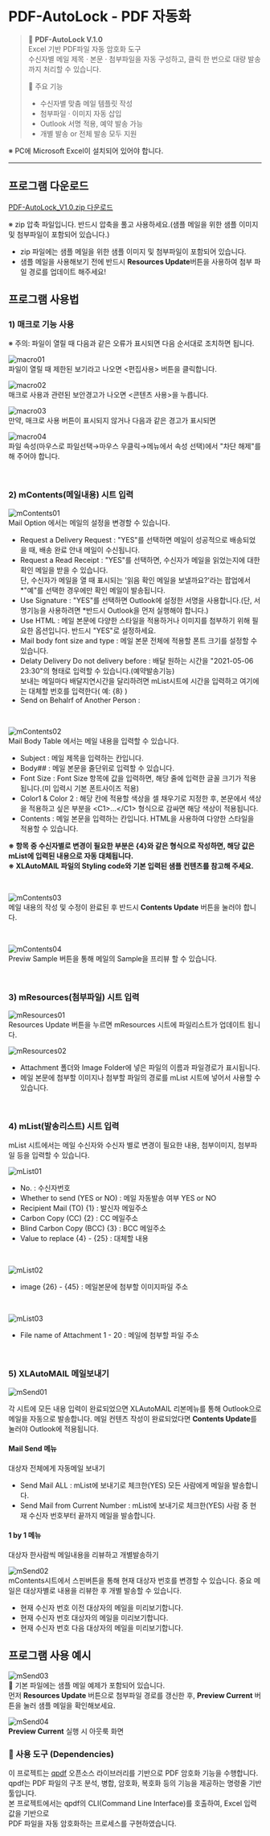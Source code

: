# PDF-AutoLock - PDF 자동화

> 🎯 **PDF-AutoLock V.1.0**  
> Excel 기반 PDF파일 자동 암호화 도구  
> 수신자별 메일 제목 · 본문 · 첨부파일을 자동 구성하고, 클릭 한 번으로 대량 발송까지 처리할 수 있습니다.
>  
> 🔧 주요 기능
> - 수신자별 맞춤 메일 템플릿 작성  
> - 첨부파일 · 이미지 자동 삽입
> - Outlook 서명 적용, 예약 발송 가능
> - 개별 발송 or 전체 발송 모두 지원

※ PC에 Microsoft Excel이 설치되어 있어야 합니다.

***
## 프로그램 다운로드
[PDF-AutoLock_V1.0.zip 다운로드](https://github.com/hauovv/AutomaticHR/raw/main/files/XLAutoMAIL_V1.0.1.zip)

※ zip 압축 파일입니다. 반드시 압축을 풀고 사용하세요.(샘플 메일을 위한 샘플 이미지 및 첨부파일이 포함되어 있습니다.)
- zip 파일에는 샘플 메일을 위한 샘플 이미지 및 첨부파일이 포함되어 있습니다.
- 샘플 메일을 사용해보기 전에 반드시 **Resources Update**버튼을 사용하여 첨부 파일 경로를 업데이트 해주세요!

## 프로그램 사용법

### 1) 매크로 기능 사용

※ 주의: 파일이 열릴 때 다음과 같은 오류가 표시되면 다음 순서대로 조치하면 됩니다.

![macro01](pics/macro01.jpg)<br>
파일이 열릴 때 제한된 보기라고 나오면  <편집사용> 버튼을 클릭합니다.

![macro02](pics/macro02.jpg)<br>
매크로 사용과 관련된 보안경고가 나오면 <콘텐츠 사용>을 누릅니다.

![macro03](pics/macro03.jpg)<br>
만약, 매크로 사용 버튼이 표시되지 않거나 다음과 같은 경고가 표시되면

![macro04](pics/macro04.jpg)<br>
파일 속성(마우스로 파일선택→마우스 우클릭→메뉴에서 속성 선택)에서 "차단 해제"를 해 주어야 합니다.

<br>

### 2) mContents(메일내용) 시트 입력
![mContents01](pics/mContents01.jpg)<br>
Mail Option 에서는 메일의 설정을 변경할 수 있습니다.

- Request a Delivery Request : "YES"를 선택하면 메일이 성공적으로 배송되었을 때, 배송 완료 안내 메일이 수신됩니다.
- Request a Read Receipt : "YES"를 선택하면, 수신자가 메일을 읽었는지에 대한 확인 메일을 받을 수 있습니다.  
단, 수신자가 메일을 열 때 표시되는 '읽음 확인 메일을 보낼까요?'라는 팝업에서 *"예"를 선택한 경우에만 확인 메일이 발송됩니다.
- Use Signature : "YES"를 선택하면 Outlook에 설정한 서명을 사용합니다.(단, 서명기능을 사용하려면 *반드시 Outlook을 먼저 실행해야 합니다.)
- Use HTML : 메일 본문에 다양한 스타일을 적용하거나 이미지를 첨부하기 위해 필요한 옵션입니다. 반드시 "YES"로 설정하세요.
- Mail body font size and type : 메일 본문 전체에 적용할 폰트 크기를 설정할 수 있습니다.
- Delaty Delivery Do not delivery before : 배달 원하는 시간을 "2021-05-06 23:30"의 형태로 입력할 수 있습니다.(예약발송기능)  
보내는 메일마다 배달지연시간을 달리하려면 mList시트에 시간을 입력하고 여기에는 대체할 번호를 입력한다( 예: {8} )
- Send on Behalrf of Another Person :
 
<br>
 
![mContents02](pics/mContents02.jpg)<br>
Mail Body Table 에서는 메일 내용을 입력할 수 있습니다.

- Subject : 메일 제목을 입력하는 칸입니다.
- Body## : 메일 본문을 줄단위로 입력할 수 있습니다.
- Font Size : Font Size 항목에 값을 입력하면, 해당 줄에 입력한 글꼴 크기가 적용됩니다.(미 입력시 기본 폰트사이즈 적용)
- Color1 & Color 2 : 해당 칸에 적용할 색상을 셀 채우기로 지정한 후, 본문에서 색상을 적용하고 싶은 부분을 &lt;C1&gt;...&lt;/C1&gt; 형식으로 감싸면 해당 색상이 적용됩니다.
- Contents : 메일 본문을 입력하는 칸입니다. HTML을 사용하여 다양한 스타일을 적용할 수 있습니다.

**※ 항목 중 수신자별로 변경이 필요한 부분은 {4}와 같은 형식으로 작성하면, 해당 값은 mList에 입력된 내용으로 자동 대체됩니다.**  
**※ XLAutoMAIL 파일의 Styling code와 기본 입력된 샘플 컨텐츠를 참고해 주세요.**

<br>

![mContents03](pics/mContents03.jpg)<br>
메일 내용의 작성 및 수정이 완료된 후 반드시 **Contents Update** 버튼을 눌러야 합니다.

<br>

![mContents04](pics/mContents04.jpg)<br>
Previw Sample 버튼을 통해 메일의 Sample을 프리뷰 할 수 있습니다.

<br>

### 3) mResources(첨부파일) 시트 입력
![mResources01](pics/mResources01.jpg)<br>
Resources Update 버튼을 누르면 mResources 시트에 파일리스트가 업데이트 됩니다.

![mResources02](pics/mResources02.jpg)
- Attachment 폴더와 Image Folder에 넣은 파일의 이름과 파일경로가 표시됩니다.
- 메일 본문에 첨부할 이미지나 첨부할 파일의 경로를 mList 시트에 넣어서 사용할 수 있습니다.  

<br>

### 4) mList(발송리스트) 시트 입력
mList 시트에서는 메일 수신자와 수신자 별로 변경이 필요한 내용, 첨부이미지, 첨부파일 등을 입력할 수 있습니다.

![mList01](pics/mList01.jpg)
- No. : 수신자번호
- Whether to send (YES or NO) : 메일 자동발송 여부 YES or NO
- Recipient Mail (TO) {1} : 발신자 메일주소
- Carbon Copy (CC) {2} : CC 메일주소
- Blind Carbon Copy (BCC) {3} : BCC 메일주소
- Value to replace {4} - {25} : 대체할 내용
<br>

![mList02](pics/mList02.jpg)
 - image {26} - {45} : 메일본문에 첨부할 이미지파일 주소
<br>

![mList03](pics/mList03.jpg)
 - File name of Attachment 1 - 20 : 메일에 첨부할 파일 주소
<br>

### 5) XLAutoMAIL 메일보내기

![mSend01](pics/mSend01.jpg)

각 시트에 모든 내용 입력이 완료되었으면 XLAutoMAIL 리본메뉴를 통해 Outlook으로 메일을 자동으로 발송합니다.
메일 컨텐츠 작성이 완료되었다면 **Contents Update**를 눌러야 Outlook에 적용됩니다.

#### Mail Send 메뉴
대상자 전체에게 자동메일 보내기
- Send Mail ALL : mList에 보내기로 체크한(YES) 모든 사람에게 메일을 발송합니다.
- Send Mail from Current Number : mList에 보내기로 체크한(YES) 사람 중 현재 수신자 번호부터 끝까지 메일을 발송합니다.

#### 1 by 1 메뉴
대상자 한사람씩 메일내용을 리뷰하고 개별발송하기

![mSend02](pics/mSend02.jpg)<br>
mContents시트에서 스핀버튼을 통해 현재 대상자 번호를 변경할 수 있습니다.
중요 메일은 대상자별로 내용을 리뷰한 후 개별 발송할 수 있습니다.

- 현재 수신자 번호 이전 대상자의 메일을 미리보기합니다.
- 현재 수신자 번호 대상자의 메일을 미리보기합니다.
- 현재 수신자 번호 다음 대상자의 메일을 미리보기합니다.

## 프로그램 사용 예시

![mSend03](pics/mSend03.jpg)<br>
📌 기본 파일에는 샘플 메일 예제가 포함되어 있습니다.  
먼저 **Resources Update** 버튼으로 첨부파일 경로를 갱신한 후, **Preview Current** 버튼을 눌러 샘플 메일을 확인해보세요.


![mSend04](pics/mSend04.jpg)<br>
**Preview Current** 실행 시 아웃룩 화면

### 🔧 사용 도구 (Dependencies)
이 프로젝트는 [qpdf](https://github.com/qpdf/qpdf) 오픈소스 라이브러리를 기반으로 PDF 암호화 기능을 수행합니다.  
qpdf는 PDF 파일의 구조 분석, 병합, 암호화, 복호화 등의 기능을 제공하는 명령줄 기반 툴입니다.  
본 프로젝트에서는 qpdf의 CLI(Command Line Interface)를 호출하여, Excel 입력값을 기반으로  
PDF 파일을 자동 암호화하는 프로세스를 구현하였습니다.
